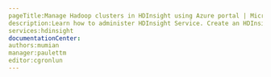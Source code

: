 ```yaml
---
pageTitle:Manage Hadoop clusters in HDInsight using Azure portal | Microsoft Azure
description:Learn how to administer HDInsight Service. Create an HDInsight cluster, open the interactive JavaScript console, and open the Hadoop command console.
services:hdinsight
documentationCenter:
authors:mumian
manager:paulettm
editor:cgronlun
---
```

<properties
	pageTitle="Manage Hadoop clusters in HDInsight using Azure portal | Microsoft Azure"
	description="Learn how to administer HDInsight Service. Create an HDInsight cluster, open the interactive JavaScript console, and open the Hadoop command console."
	services="hdinsight"
	documentationCenter=""
	authors="mumian"
	manager="paulettm"
	editor="cgronlun"/>

<tags
	ms.service="hdinsight"
	ms.workload="big-data"
	ms.tgt_pltfrm="na"
	ms.devlang="na"
	ms.topic="article"
	ms.date="08/11/2015"
	ms.author="jgao"/>
